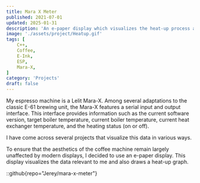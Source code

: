```yaml
---
title: Mara X Meter
published: 2021-07-01
updated: 2025-01-31
description: 'An e-paper display which visualizes the heat-up process and key metrics of the Lelit Mara-X espresso machine.'
image: './assets/project/Heatup.gif'
tags: [
    C++,
    Coffee, 
    E-Ink, 
    ESP, 
    Mara-X, 
]
category: 'Projects'
draft: false 
---
```


My espresso machine is a Lelit Mara-X. Among several adaptations to the classic E-61 brewing unit, the Mara-X features a serial input and output interface. This interface provides information such as the current software version, target boiler temperature, current boiler temperature, current heat exchanger temperature, and the heating status (on or off).

I have come across several projects that visualize this data in various ways.

To ensure that the aesthetics of the coffee machine remain largely unaffected by modern displays, I decided to use an e-paper display. This display visualizes the data relevant to me and also draws a heat-up graph.

::github{repo="Jerey/mara-x-meter"}

